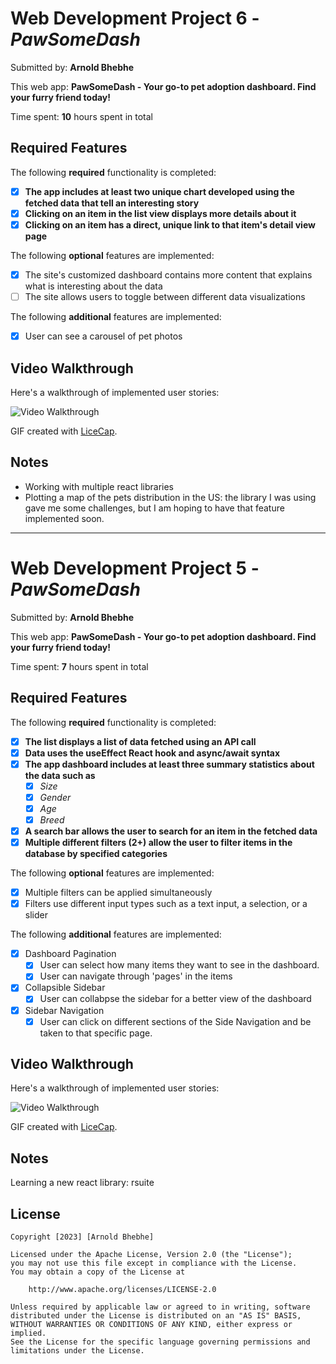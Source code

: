 # Web Development Project 6 - _PawSomeDash_

Submitted by: **Arnold Bhebhe**

This web app: **PawSomeDash - Your go-to pet adoption dashboard. Find your furry friend today!**

Time spent: **10** hours spent in total

## Required Features

The following **required** functionality is completed:

- [x] **The app includes at least two unique chart developed using the fetched data that tell an interesting story**
- [x] **Clicking on an item in the list view displays more details about it**
- [x] **Clicking on an item has a direct, unique link to that item's detail view page**

The following **optional** features are implemented:

- [x] The site's customized dashboard contains more content that explains what is interesting about the data
- [ ] The site allows users to toggle between different data visualizations

The following **additional** features are implemented:

- [x] User can see a carousel of pet photos

## Video Walkthrough

Here's a walkthrough of implemented user stories:

<img src='https://github.com/SirArnoldB/PawSomeDash/blob/main/PawSomeDash/PawSomeDash_2.gif' title='Video Walkthrough' width='' alt='Video Walkthrough' />

<!-- Replace this with whatever GIF tool you used! -->

GIF created with [LiceCap](http://www.cockos.com/licecap/).

## Notes

- Working with multiple react libraries
- Plotting a map of the pets distribution in the US: the library I was using gave me some challenges, but I am hoping to have that feature implemented soon.

---

# Web Development Project 5 - _PawSomeDash_

Submitted by: **Arnold Bhebhe**

This web app: **PawSomeDash - Your go-to pet adoption dashboard. Find your furry friend today!**

Time spent: **7** hours spent in total

## Required Features

The following **required** functionality is completed:

- [x] **The list displays a list of data fetched using an API call**
- [x] **Data uses the useEffect React hook and async/await syntax**
- [x] **The app dashboard includes at least three summary statistics about the data such as**
  - [x] _Size_
  - [x] _Gender_
  - [x] _Age_
  - [x] _Breed_
- [x] **A search bar allows the user to search for an item in the fetched data**
- [x] **Multiple different filters (2+) allow the user to filter items in the database by specified categories**

The following **optional** features are implemented:

- [x] Multiple filters can be applied simultaneously
- [x] Filters use different input types such as a text input, a selection, or a slider

The following **additional** features are implemented:

- [x] Dashboard Pagination
  - [x] User can select how many items they want to see in the dashboard.
  - [x] User can navigate through 'pages' in the items
- [x] Collapsible Sidebar
  - [x] User can collabpse the sidebar for a better view of the dashboard
- [x] Sidebar Navigation
  - [x] User can click on different sections of the Side Navigation and be taken to that specific page.

## Video Walkthrough

Here's a walkthrough of implemented user stories:

<img src='https://github.com/SirArnoldB/PawSomeDash/blob/main/PawSomeDash/PawSomeDash.gif' title='Video Walkthrough' width='' alt='Video Walkthrough' />

<!-- GIF tool you used! -->

GIF created with [LiceCap](http://www.cockos.com/licecap/).

## Notes

Learning a new react library: rsuite

## License

    Copyright [2023] [Arnold Bhebhe]

    Licensed under the Apache License, Version 2.0 (the "License");
    you may not use this file except in compliance with the License.
    You may obtain a copy of the License at

        http://www.apache.org/licenses/LICENSE-2.0

    Unless required by applicable law or agreed to in writing, software
    distributed under the License is distributed on an "AS IS" BASIS,
    WITHOUT WARRANTIES OR CONDITIONS OF ANY KIND, either express or implied.
    See the License for the specific language governing permissions and
    limitations under the License.
